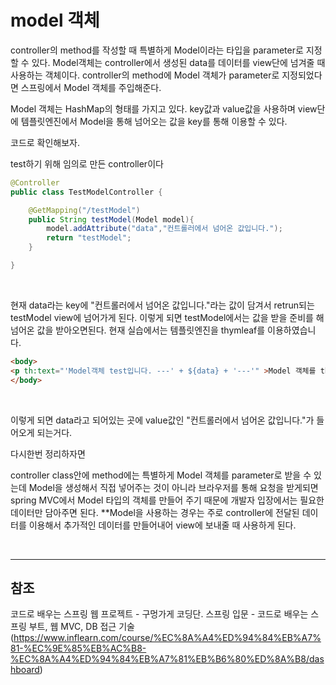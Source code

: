 model 객체
===

controller의 method를 작성할 때 특별하게 Model이라는 타입을 parameter로 지정할 수 있다. Model객체는 controller에서 생성된 data를 데이터를 view단에 넘겨줄 때 사용하는 객체이다. controller의 method에 Model 객체가 parameter로 지정되었다면 스프링에서 Model 객체를 주입해준다. <br>

Model 객체는 HashMap의 형태를 가지고 있다. key값과 value값을 사용하며 view단에 템플릿엔진에서 Model을 통해 넘어오는 값을 key를 통해 이용할 수 있다. <br>

코드로 확인해보자. <br>

test하기 위해 임의로 만든 controller이다
```java
@Controller
public class TestModelController {

    @GetMapping("/testModel")
    public String testModel(Model model){
        model.addAttribute("data","컨트롤러에서 넘어온 값입니다.");
        return "testModel";
    }

}
```

<br>

현재 data라는 key에 "컨트롤러에서 넘어온 값입니다."라는 값이 담겨서 retrun되는 testModel view에 넘어가게 된다. 이렇게 되면 testModel에서는 값을 받을 준비를 해 넘어온 값을 받아오면된다. 현재 실습에서는 템플릿엔진을 thymleaf를 이용하였습니다. <br>

```html
<body>
<p th:text="'Model객체 test입니다. ---' + ${data} + '---'" >Model 객체를 thymeleaf를 이용하여 test합니다.</p>
</body>
```

<br>

이렇게 되면 data라고 되어있는 곳에 value값인 "컨트롤러에서 넘어온 값입니다."가 들어오게 되는거다. <br>

다시한번 정리하자면 <br>

controller class안에 method에는 특별하게 Model 객체를 parameter로 받을 수 있는데 Model을 생성해서 직접 넣어주는 것이 아니라 브라우저를 통해 요청을 받게되면 spring MVC에서 Model 타입의 객체를 만들어 주기 때문에 개발자 입장에서는 필요한 데이터만 담아주면 된다. **Model을 사용하는 경우는 주로 controller에 전달된 데이터를 이용해서 추가적인 데이터를 만들어내어 view에 보내줄 때 사용하게 된다.

<br>

---

## 참조

코드로 배우는 스프링 웹 프로젝트 - 구멍가게 코딩단.
스프링 입문 - 코드로 배우는 스프링 부트, 웹 MVC, DB 접근 기술(https://www.inflearn.com/course/%EC%8A%A4%ED%94%84%EB%A7%81-%EC%9E%85%EB%AC%B8-%EC%8A%A4%ED%94%84%EB%A7%81%EB%B6%80%ED%8A%B8/dashboard)